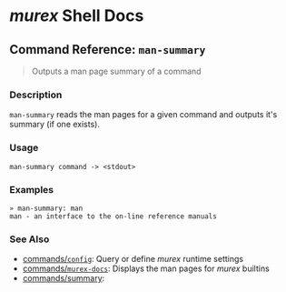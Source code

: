 # _murex_ Shell Docs

## Command Reference: `man-summary`

> Outputs a man page summary of a command

### Description

`man-summary` reads the man pages for a given command and outputs it's
summary (if one exists).

### Usage

    man-summary command -> <stdout>

### Examples

    » man-summary: man 
    man - an interface to the on-line reference manuals

### See Also

* [commands/`config`](../commands/config.md):
  Query or define _murex_ runtime settings
* [commands/`murex-docs`](../commands/murex-docs.md):
  Displays the man pages for _murex_ builtins
* [commands/summary](../commands/summary.md):
  
